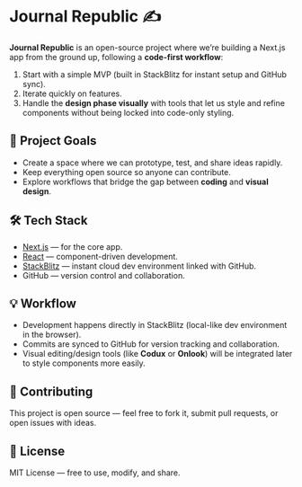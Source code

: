 # Journal Republic ✍️

**Journal Republic** is an open-source project where we’re building a Next.js app from the ground up, following a **code-first workflow**:  
1. Start with a simple MVP (built in StackBlitz for instant setup and GitHub sync).  
2. Iterate quickly on features.  
3. Handle the **design phase visually** with tools that let us style and refine components without being locked into code-only styling.  

## 🚀 Project Goals
- Create a space where we can prototype, test, and share ideas rapidly.  
- Keep everything open source so anyone can contribute.  
- Explore workflows that bridge the gap between **coding** and **visual design**.  

## 🛠️ Tech Stack
- [Next.js](https://nextjs.org/) — for the core app.  
- [React](https://react.dev/) — component-driven development.  
- [StackBlitz](https://stackblitz.com/) — instant cloud dev environment linked with GitHub.  
- GitHub — version control and collaboration.  

## 💡 Workflow
- Development happens directly in StackBlitz (local-like dev environment in the browser).  
- Commits are synced to GitHub for version tracking and collaboration.  
- Visual editing/design tools (like **Codux** or **Onlook**) will be integrated later to style components more easily.  

## 🤝 Contributing
This project is open source — feel free to fork it, submit pull requests, or open issues with ideas.  

## 📜 License
MIT License — free to use, modify, and share.  
